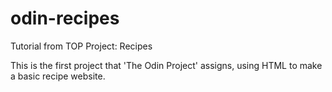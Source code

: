 # odin-recipes
Tutorial from TOP Project: Recipes

This is the first project that 'The Odin Project' assigns, using HTML to make a basic recipe website.